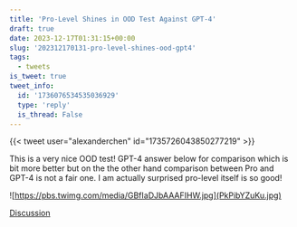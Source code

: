 ```yaml
---
title: 'Pro-Level Shines in OOD Test Against GPT-4'
draft: true
date: 2023-12-17T01:31:15+00:00
slug: '202312170131-pro-level-shines-ood-gpt4'
tags:
  - tweets
is_tweet: true
tweet_info:
  id: '1736076534535036929'
  type: 'reply'
  is_thread: False
---
```




{{< tweet user="alexanderchen" id="1735726043850277219" >}}

This is a very nice OOD test! GPT-4 answer below for comparison which is bit more better but on the the other hand comparison between Pro and GPT-4 is not a fair one. I am actually surprised pro-level itself is so good! 

![https://pbs.twimg.com/media/GBfIaDJbAAAFIHW.jpg](PkPibYZuKu.jpg)

[Discussion](https://x.com/sytelus/status/1736076534535036929)
